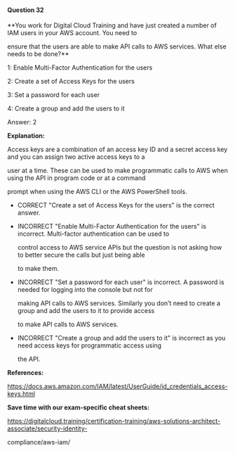 #### Question  32


**You work for Digital Cloud Training and have just created a number of IAM users in your AWS account. You need to

ensure that the users are able to make API calls to AWS services. What else needs to be done?**


1: Enable Multi-Factor Authentication for the users


2: Create a set of Access Keys for the users


3: Set a password for each user


4: Create a group and add the users to it


Answer: 2


**Explanation:**


Access keys are a combination of an access key ID and a secret access key and you can assign two active access keys to a

user at a time. These can be used to make programmatic calls to AWS when using the API in program code or at a command

prompt when using the AWS CLI or the AWS PowerShell tools.


- CORRECT "Create a set of Access Keys for the users" is the correct answer.


- INCORRECT "Enable Multi-Factor Authentication for the users" is incorrect. Multi-factor authentication can be used to

  control access to AWS service APIs but the question is not asking how to better secure the calls but just being able

  to make them.


- INCORRECT "Set a password for each user" is incorrect. A password is needed for logging into the console but not for

  making API calls to AWS services. Similarly you don’t need to create a group and add the users to it to provide access

  to make API calls to AWS services.


- INCORRECT "Create a group and add the users to it" is incorrect as you need access keys for programmatic access using

  the API.


**References:**


https://docs.aws.amazon.com/IAM/latest/UserGuide/id_credentials_access-keys.html


**Save time with our exam-specific cheat sheets:**


https://digitalcloud.training/certification-training/aws-solutions-architect-associate/security-identity-

compliance/aws-iam/

